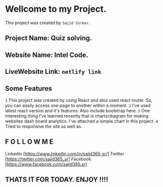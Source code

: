 # Wellcome to my Project.

This project was created by `Sajid Sorker`.

## Project Name: Quiz solving.
## Website Name: Intel Code.
## LiveWebsite Link: `netlify link`

## Some Features

`1` This project was created by using React and also used react router. So, you can easily access one page to another within a moment.
`2` I've used latest react varsion and it's features. Also include bootstrap here.
`3` One interesting thing I've learned recently that is charts/diagram for making websites dash board analytics. I've attached a simple chart in this project.
`4` Tried to responsive the site as well as.


## F O L L O W   M E

Linkedin [https://www.linkedin.com/in/sajid365-sr/]
Twitter [https://twitter.com/sajid365_sr]
Facebook [https://www.facebook.com/sajid365.sr]


## THATS IT FOR TODAY. ENJOY !!!!


